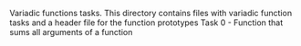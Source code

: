 Variadic functions tasks.
This directory contains files with variadic function tasks and a header file for the function prototypes
Task 0 - Function that sums all arguments of a function
